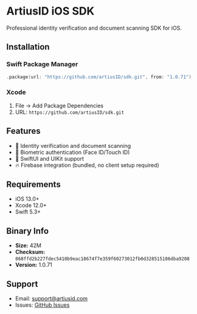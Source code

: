 # ArtiusID iOS SDK

Professional identity verification and document scanning SDK for iOS.

## Installation

### Swift Package Manager
```swift
.package(url: "https://github.com/artiusID/sdk.git", from: "1.0.71")
```

### Xcode
1. File → Add Package Dependencies
2. URL: `https://github.com/artiusID/sdk.git`

## Features

- 📱 Identity verification and document scanning
- 🔐 Biometric authentication (Face ID/Touch ID)
- 🎨 SwiftUI and UIKit support
- 🔥 Firebase integration (bundled, no client setup required)

## Requirements

- iOS 13.0+
- Xcode 12.0+
- Swift 5.3+

## Binary Info

- **Size:**  42M
- **Checksum:** `068ffd2b227fdec5410b9eac18674f7e359f60273012fb0d328515186dba9208`
- **Version:** 1.0.71

## Support

- Email: support@artiusid.com
- Issues: [GitHub Issues](https://github.com/artiusID/sdk/issues)

